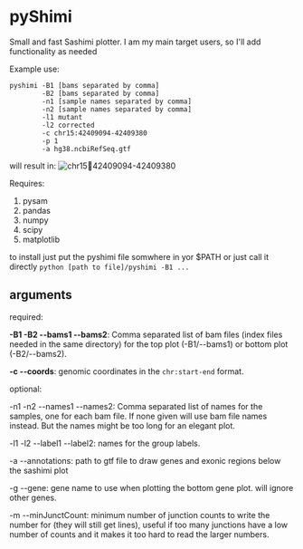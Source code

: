 # pyShimi
Small and fast Sashimi plotter. I am my main target users, so I'll add functionality as needed

Example use:
```
pyshimi -B1 [bams separated by comma]
        -B2 [bams separated by comma]
        -n1 [sample names separated by comma] 
        -n2 [sample names separated by comma] 
        -l1 mutant 
        -l2 corrected
        -c chr15:42409094-42409380 
        -p 1 
        -a hg38.ncbiRefSeq.gtf 
```
will result in:
![chr1542409094-42409380](https://user-images.githubusercontent.com/5287805/161251832-1f3016e9-6262-4394-b1a4-086af0c4e367.png)


Requires:
1) pysam
2) pandas
3) numpy
4) scipy
5) matplotlib

to install just put the pyshimi file somwhere in yor $PATH or just call it directly `python [path to file]/pyshimi -B1 ...`

## arguments

required:

**-B1 -B2 --bams1 --bams2**: Comma separated list of bam files (index files needed in the same directory) for the top plot (-B1/--bams1) or bottom plot (-B2/--bams2).

**-c --coords**: genomic coordinates in the `chr:start-end` format.

optional:

-n1 -n2 --names1 --names2: Comma separated list of names for the samples, one for each bam file. If none given will use bam file names instead. But the names might be too long for an elegant plot.

-l1 -l2 --label1 --label2: names for the group labels.

-a --annotations: path to gtf file to draw genes and exonic regions below the sashimi plot

-g --gene: gene name to use when plotting the bottom gene plot. will ignore other genes.

-m --minJunctCount: minimum number of junction counts to write the number for (they will still get lines), useful if too many junctions have a low number of counts and it makes it too hard to read the larger numbers.


